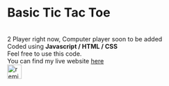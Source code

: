 # Basic Tic Tac Toe
<br>
2 Player right now, Computer player soon to be added
<br>
Coded using <b>Javascript / HTML / CSS</b>
<br>
Feel free to use this code. 
<br>
You can find my live website <a href = "https://tic-tac-toe5.glitch.me/">here</a>
<br>
<!-- Remix Button -->
<a href="https://glitch.com/edit/?utm_content=project_tic-tac-toe5&utm_source=remix_this&utm_medium=button&utm_campaign=glitchButton#!/remix/tic-tac-toe5">
  <img src="https://cdn.glitch.com/2bdfb3f8-05ef-4035-a06e-2043962a3a13%2Fremix%402x.png?1513093958726" alt="remix this" height="33">
</a>


